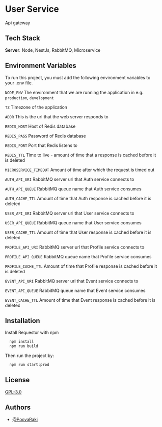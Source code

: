# User Service

Api gateway

## Tech Stack

**Server:** Node, NestJs, RabbitMQ, Microservice


## Environment Variables

To run this project, you must add the following environment variables to your .env file.

`NODE_ENV`
The environment that we are running the application in e.g. `production`, `development`

`TZ`
Timezone of the application

`ADDR`
This is the url that the web server responds to

`REDIS_HOST`
Host of Redis database

`REDIS_PASS`
Password of Redis database

`REDIS_PORT`
Port that Redis listens to

`REDIS_TTL`
Time to live - amount of time that a response is cached before it is deleted

`MICROSERVICE_TIMEOUT`
Amount of time after which the request is timed out

`AUTH_API_URI`
RabbitMQ server url that Auth service connects to

`AUTH_API_QUEUE`
RabbitMQ queue name that Auth service consumes

`AUTH_CACHE_TTL`
Amount of time that Auth response is cached before it is deleted

`USER_API_URI`
RabbitMQ server url that User service connects to

`USER_API_QUEUE`
RabbitMQ queue name that User service consumes

`USER_CACHE_TTL`
Amount of time that User response is cached before it is deleted

`PROFILE_API_URI`
RabbitMQ server url that Profile service connects to

`PROFILE_API_QUEUE`
RabbitMQ queue name that Profile service consumes

`PROFILE_CACHE_TTL`
Amount of time that Profile response is cached before it is deleted

`EVENT_API_URI`
RabbitMQ server url that Event service connects to

`EVENT_API_QUEUE`
RabbitMQ queue name that Event service consumes

`EVENT_CACHE_TTL`
Amount of time that Event response is cached before it is deleted


## Installation

Install Requestor with npm

```bash
  npm install
  npm run build
```
Then run the project by:
```bash
  npm run start:prod
```
## License

[GPL-3.0](https://github.com/PooyaRaki/EventManagement/blob/master/LICENSE)


## Authors

- [@PooyaRaki](https://www.github.com/PooyaRaki)

